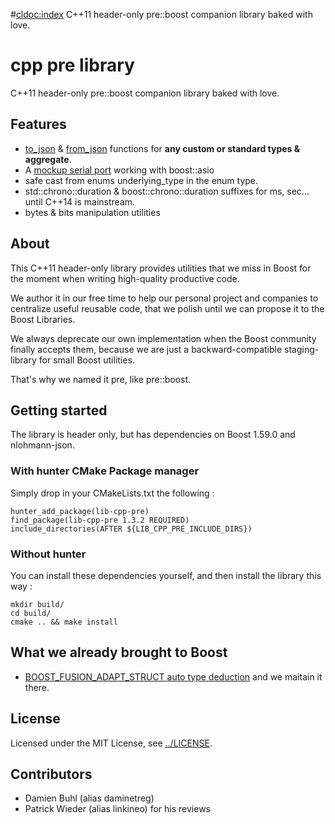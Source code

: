 #<cldoc:index>
C++11 header-only pre::boost companion library baked with love.

# cpp pre library 
C++11 header-only pre::boost companion library baked with love.

## Features

  * [to\_json](#pre::json/pre::json::to_json) & [from\_json](#pre::json/pre::json::to_json) functions for **any custom or standard types & aggregate**.
  * A [mockup serial port](#boost::asio::mockup_serial_port_service) working with boost::asio
  * safe cast from enums underlying\_type in the enum type.
  * std::chrono::duration & boost::chrono::duration suffixes for ms, sec... until C++14 is mainstream.
  * bytes & bits manipulation utilities

## About
This C++11 header-only library provides utilities that we miss in Boost for the moment when writing high-quality productive code.

We author it in our free time to help our personal project and companies to centralize useful reusable code, that we polish until we can propose it to the Boost Libraries.

We always deprecate our own implementation when the Boost community finally accepts them, because we are just a backward-compatible staging-library for small Boost utilities. 

That's why we named it pre, like pre::boost.

## Getting started
The library is header only, but has dependencies on Boost 1.59.0 and nlohmann-json.

### With hunter CMake Package manager
Simply drop in your CMakeLists.txt the following : 
```shell
hunter_add_package(lib-cpp-pre)
find_package(lib-cpp-pre 1.3.2 REQUIRED)
include_directories(AFTER ${LIB_CPP_PRE_INCLUDE_DIRS})
```

### Without hunter
You can install these dependencies yourself, and then install the library this way : 
```shell
mkdir build/
cd build/
cmake .. && make install
```

## What we already brought to Boost

- [BOOST\_FUSION\_ADAPT\_STRUCT auto type deduction](http://www.boost.org/doc/libs/release/libs/fusion/doc/html/fusion/adapted/adapt_struct.html) and we maitain it there.

## License
Licensed under the MIT License, see [../LICENSE](LICENSE).

## Contributors

- Damien Buhl (alias daminetreg)
- Patrick Wieder (alias linkineo) for his reviews
